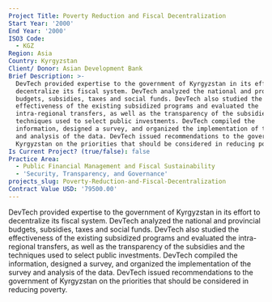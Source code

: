 ```yaml
---
Project Title: Poverty Reduction and Fiscal Decentralization
Start Year: '2000'
End Year: '2000'
ISO3 Code:
  - KGZ
Region: Asia
Country: Kyrgyzstan
Client/ Donor: Asian Development Bank
Brief Description: >-
  DevTech provided expertise to the government of Kyrgyzstan in its effort to
  decentralize its fiscal system. DevTech analyzed the national and provincial
  budgets, subsidies, taxes and social funds. DevTech also studied the
  effectiveness of the existing subsidized programs and evaluated the
  intra-regional transfers, as well as the transparency of the subsidies and the
  techniques used to select public investments. DevTech compiled the
  information, designed a survey, and organized the implementation of the survey
  and analysis of the data. DevTech issued recommendations to the government of
  Kyrgyzstan on the priorities that should be considered in reducing poverty.
Is Current Project? (true/false): false
Practice Area:
  - Public Financial Management and Fiscal Sustainability
  - 'Security, Transparency, and Governance'
projects_slug: Poverty-Reduction-and-Fiscal-Decentralization
Contract Value USD: '79500.00'
---
```

DevTech provided expertise to the government of Kyrgyzstan in its effort to decentralize its fiscal system. DevTech analyzed the national and provincial budgets, subsidies, taxes and social funds. DevTech also studied the effectiveness of the existing subsidized programs and evaluated the intra-regional transfers, as well as the transparency of the subsidies and the techniques used to select public investments. DevTech compiled the information, designed a survey, and organized the implementation of the survey and analysis of the data. DevTech issued recommendations to the government of Kyrgyzstan on the priorities that should be considered in reducing poverty.